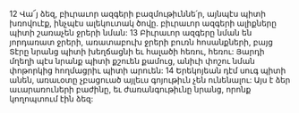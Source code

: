 12 Վա՜յ ձեզ, բիւրաւոր ազգերի բազմութիւննե՛ր,
այնպէս պիտի խռովուէք,
ինչպէս ալեկուտակ ծովը.
բիւրաւոր ազգերի ալիքները պիտի շառաչեն ջրերի նման:
13 Բիւրաւոր ազգերը նման են յորդառատ ջրերի,
առատաբուխ ջրերի բուռն հոսանքների,
բայց Տէրը նրանց պիտի խեղճացնի եւ հալածի հեռու, հեռու:
Յարդի մղեղի պէս նրանք պիտի քշուեն քամուց,
անիւի փոշու նման փոթորկից հողմացրիւ պիտի արուեն:
14 Երեկոյեան դէմ սուգ պիտի անեն,
առաւօտը չբացուած այլեւս գոյութիւն չեն ունենալու:
Այս է ձեր աւարառուների բաժինը,
եւ ժառանգութիւնը նրանց,
որոնք կողոպտում էին ձեզ:
